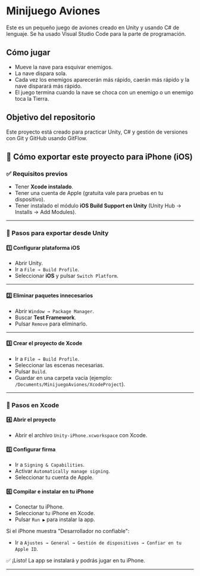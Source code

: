 # Minijuego Aviones

Este es un pequeño juego de aviones creado en Unity y usando C# de lenguaje. Se ha usado Visual Studio Code para la parte de programación.

## Cómo jugar

- Mueve la nave para esquivar enemigos.
- La nave dispara sola.
- Cada vez los enemigos aparecerán más rápido, caerán más rápido y la nave disparará más rápido.
- El juego termina cuando la nave se choca con un enemigo o un enemigo toca la Tierra.

## Objetivo del repositorio

Este proyecto está creado para practicar Unity, C# y gestión de versiones con Git y GitHub usando GitFlow.


## 📲 Cómo exportar este proyecto para iPhone (iOS)

### ✅ Requisitos previos

- Tener **Xcode instalado**.
- Tener una cuenta de Apple (gratuita vale para pruebas en tu dispositivo).
- Tener instalado el módulo **iOS Build Support en Unity** (Unity Hub → Installs → Add Modules).

---

### 🚀 Pasos para exportar desde Unity

#### 1️⃣ Configurar plataforma iOS

- Abrir Unity.
- Ir a `File → Build Profile`.
- Seleccionar **iOS** y pulsar `Switch Platform`.

---


#### 2️⃣ Eliminar paquetes innecesarios

- Abrir `Window → Package Manager`.
- Buscar **Test Framework**.
- Pulsar `Remove` para eliminarlo.

---

#### 3️⃣ Crear el proyecto de Xcode

- Ir a `File → Build Profile`.
- Seleccionar las escenas necesarias.
- Pulsar `Build`.
- Guardar en una carpeta vacía (ejemplo: `/Documents/MinijuegoAviones/XcodeProject`).

---

### 🚀 Pasos en Xcode

#### 4️⃣ Abrir el proyecto

- Abrir el archivo `Unity-iPhone.xcworkspace` con Xcode.

#### 5️⃣ Configurar firma

- Ir a `Signing & Capabilities`.
- Activar `Automatically manage signing`.
- Seleccionar tu cuenta de Apple.

#### 6️⃣ Compilar e instalar en tu iPhone

- Conectar tu iPhone.
- Seleccionar tu iPhone en Xcode.
- Pulsar `Run ▶️` para instalar la app.

Si el iPhone muestra "Desarrollador no confiable":

- Ir a `Ajustes → General → Gestión de dispositivos → Confiar en tu Apple ID`.

✅ ¡Listo! La app se instalará y podrás jugar en tu iPhone.

---
